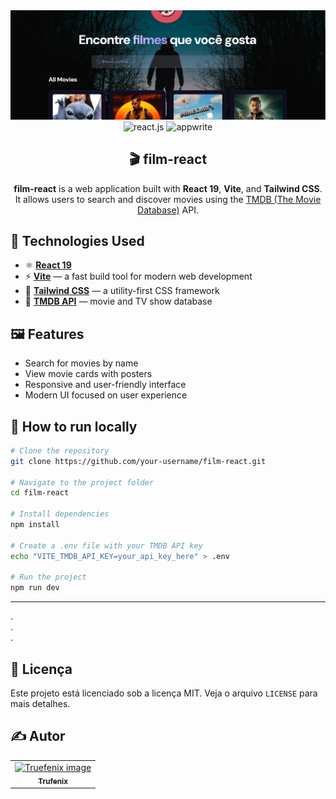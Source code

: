 <div align="center">
<img src="./public/banner-readme.png">

<div>
    <img src="https://img.shields.io/badge/-React_JS-black?style=for-the-badge&logoColor=white&logo=react&color=61DAFB" alt="react.js" />
    <img src="https://img.shields.io/badge/-Appwrite-black?style=for-the-badge&logoColor=white&logo=appwrite&color=FD366E" alt="appwrite" />
</div>

<h2 align="center">🎬 film-react</h2>

**film-react** is a web application built with **React 19**, **Vite**, and **Tailwind CSS**. It allows users to search and discover movies using the [TMDB (The Movie Database)](https://www.themoviedb.org/) API.

</div>

## 🚀 Technologies Used

- ⚛️ **[React 19](https://react.dev/blog/2024/04/25/react-19)**
- ⚡ **[Vite](https://vitejs.dev/)** — a fast build tool for modern web development
- 🎨 **[Tailwind CSS](https://tailwindcss.com/)** — a utility-first CSS framework
- 🎥 **[TMDB API](https://developer.themoviedb.org/)** — movie and TV show database

## 🖼️ Features

- Search for movies by name
- View movie cards with posters
- Responsive and user-friendly interface
- Modern UI focused on user experience

## 🧪 How to run locally

```bash
# Clone the repository
git clone https://github.com/your-username/film-react.git

# Navigate to the project folder
cd film-react

# Install dependencies
npm install

# Create a .env file with your TMDB API key
echo "VITE_TMDB_API_KEY=your_api_key_here" > .env

# Run the project
npm run dev
```

---
.<br>.<br>.

## 📄 Licença

Este projeto está licenciado sob a licença MIT. Veja o arquivo `LICENSE` para mais detalhes.

## ✍️ Autor
<table align="center">
<tr>
<td align="center">
<a href="https://github.com/Truefenix">
<img src="https://avatars.githubusercontent.com/u/94227038?s=400&u=0c061da14bb3c2f5bf9de8467443f49d7068c365&v=4" width="150px;" alt="Truefenix image" />
<br />
<sub><b>Trufenix</b></sub>
</a>
</td>